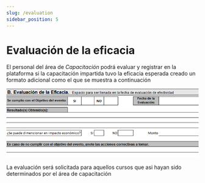 ```yaml
---
slug: /evaluation
sidebar_position: 5
---
```


# Evaluación de la eficacia

El personal del área de _Capacitación_ podrá evaluar y registrar en la plataforma si la capacitación impartida tuvo la eficacia esperada creado un formato adicional como el que se muestra a continuación

![Agenda](../../static/img/evaluation.png)

La evaluación será solicitada para aquellos cursos que asi hayan sido determinados por el área de capacitación
